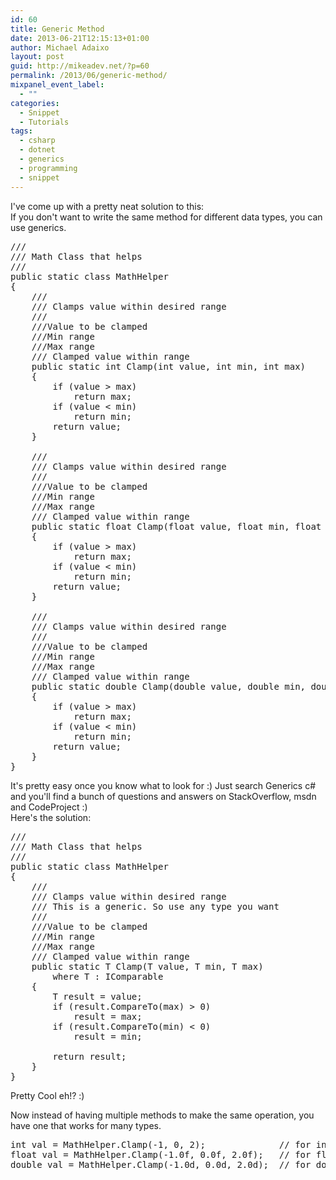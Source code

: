 ```yaml
---
id: 60
title: Generic Method
date: 2013-06-21T12:15:13+01:00
author: Michael Adaixo
layout: post
guid: http://mikeadev.net/?p=60
permalink: /2013/06/generic-method/
mixpanel_event_label:
  - ""
categories:
  - Snippet
  - Tutorials
tags:
  - csharp
  - dotnet
  - generics
  - programming
  - snippet
---
```

I've come up with a pretty neat solution to this:  
If you don't want to write the same method for different data types, you can use generics.

<pre class="EnlighterJSRAW" data-enlighter-language="csharp" data-enlighter-theme="" data-enlighter-highlight="" data-enlighter-linenumbers="" data-enlighter-lineoffset="" data-enlighter-title="" data-enlighter-group="">///
/// Math Class that helps
/// 
public static class MathHelper
{
    ///
    /// Clamps value within desired range
    /// 
    ///Value to be clamped
    ///Min range
    ///Max range
    /// Clamped value within range
    public static int Clamp(int value, int min, int max)
    {
        if (value > max)
            return max;
        if (value &lt; min)
            return min;
        return value;
    }

    ///
    /// Clamps value within desired range
    /// 
    ///Value to be clamped
    ///Min range
    ///Max range
    /// Clamped value within range
    public static float Clamp(float value, float min, float max)
    {
        if (value > max)
            return max;
        if (value &lt; min)
            return min;
        return value;
    }

    ///
    /// Clamps value within desired range
    /// 
    ///Value to be clamped
    ///Min range
    ///Max range
    /// Clamped value within range
    public static double Clamp(double value, double min, double max)
    {
        if (value > max)
            return max;
        if (value &lt; min)
            return min;
        return value;
    }
}</pre>

It's pretty easy once you know what to look for :) Just search Generics c# and you'll find a bunch of questions and answers on StackOverflow, msdn and CodeProject :)  
Here's the solution:

<pre class="EnlighterJSRAW" data-enlighter-language="csharp" data-enlighter-theme="" data-enlighter-highlight="" data-enlighter-linenumbers="" data-enlighter-lineoffset="" data-enlighter-title="" data-enlighter-group="">///
/// Math Class that helps
/// 
public static class MathHelper
{
    ///
    /// Clamps value within desired range
    /// This is a generic. So use any type you want
    /// 
    ///Value to be clamped
    ///Min range
    ///Max range
    /// Clamped value within range
    public static T Clamp(T value, T min, T max) 
        where T : IComparable
    {
        T result = value;
        if (result.CompareTo(max) > 0)
            result = max;
        if (result.CompareTo(min) &lt; 0)
            result = min;

        return result;
    }
}</pre>

Pretty Cool eh!? :)

Now instead of having multiple methods to make the same operation, you have one that works for many types.

<pre class="EnlighterJSRAW" data-enlighter-language="csharp" data-enlighter-theme="" data-enlighter-highlight="" data-enlighter-linenumbers="" data-enlighter-lineoffset="" data-enlighter-title="" data-enlighter-group="">int val = MathHelper.Clamp(-1, 0, 2);              // for ints
float val = MathHelper.Clamp(-1.0f, 0.0f, 2.0f);   // for floats
double val = MathHelper.Clamp(-1.0d, 0.0d, 2.0d);  // for doubles</pre>